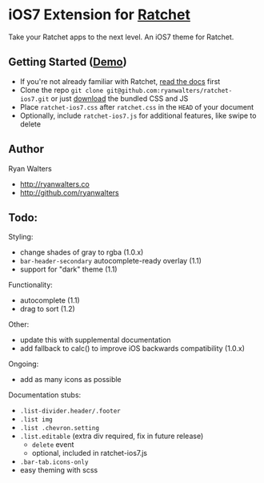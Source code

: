 # iOS7 Extension for [Ratchet](https://github.com/maker/ratchet/)

Take your Ratchet apps to the next level. An iOS7 theme for Ratchet.

## Getting Started ([Demo](//goo.gl/di0DQg))

- If you're not already familiar with Ratchet, [read the docs](http://maker.github.com/ratchet) first
- Clone the repo `git clone git@github.com:ryanwalters/ratchet-ios7.git` or just [download](https://github.com/ryanwalters/ratchet-ios7/archive/master.zip) the bundled CSS and JS
- Place `ratchet-ios7.css` after `ratchet.css` in the `HEAD` of your document
- Optionally, include `ratchet-ios7.js` for additional features, like swipe to delete

## Author

Ryan Walters

- http://ryanwalters.co
- http://github.com/ryanwalters

## Todo:

Styling:
- change shades of gray to rgba (1.0.x)
- `bar-header-secondary` autocomplete-ready overlay (1.1)
- support for "dark" theme (1.1)

Functionality:
- autocomplete (1.1)
- drag to sort (1.2)

Other:
- update this with supplemental documentation
- add fallback to calc() to improve iOS backwards compatibility (1.0.x)

Ongoing:
- add as many icons as possible

Documentation stubs:
- `.list-divider.header/.footer`
- `.list img`
- `.list .chevron.setting`
- `.list.editable` (extra div required, fix in future release)
    - `delete` event
    - optional, included in ratchet-ios7.js
- `.bar-tab.icons-only`
- easy theming with scss